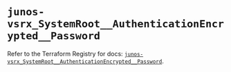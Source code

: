 # `junos-vsrx_SystemRoot__AuthenticationEncrypted__Password`

Refer to the Terraform Registry for docs: [`junos-vsrx_SystemRoot__AuthenticationEncrypted__Password`](https://registry.terraform.io/providers/juniper/junos-vsrx/20.32.106/docs/resources/system_root__authentication_encrypted__password).
